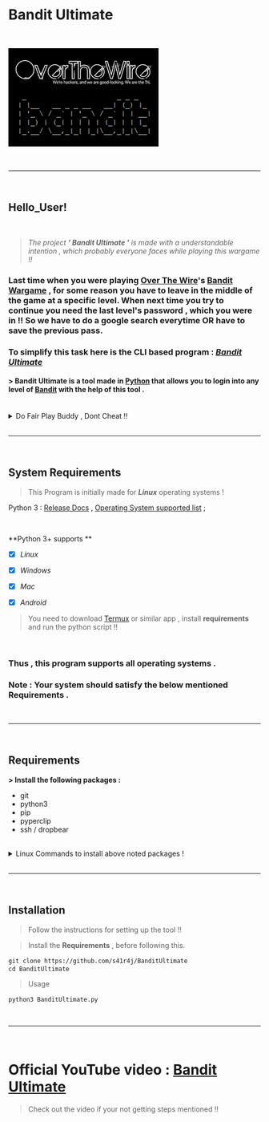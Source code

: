# Bandit Ultimate

<br>

![Bandit Ultimate](img1.png)

<br>

---

<br>

## Hello_User!

<br>

> *The project  **' Bandit Ultimate '**  is made with a understandable intention , which probably everyone faces while playing this wargame !!*

### Last time when you were playing [Over The Wire](https://overthewire.org/)'s [Bandit Wargame](https://overthewire.org/wargames/bandit/) , for some reason you have to leave in the middle of the game at a specific level. When next time you try to continue you need the last level's password , which you were in !! So we have to do a google search everytime OR have to save the previous pass.

### To simplify this task here is the CLI based program : [*Bandit Ultimate*](https://github.com/s41r4j/BanditUltimate)

#### > Bandit Ultimate is a tool made in [Python](https://en.wikipedia.org/wiki/Python_(programming_language)) that allows you to login into any level of [Bandit](https://overthewire.org/wargames/bandit/) with the help of this tool .

<br>

<details>
<summary>Do Fair Play Buddy , Dont Cheat !! </summary>
<br>
Note : Bandit Ultimate is made with intention to login in the bandit level you left .
This makes the login process easy , saving time . Now invest this time in learning and solving the bandit levels - increasing your skills !!
</details>

<br>

---

<br>

## System Requirements
 
> This Program is initially made for __*Linux*__ operating systems !

Python 3 : [Release Docs](https://www.python.org/download/releases/3.0/) , [Operating System supported list](https://www.python.org/downloads/operating-systems/) ;

<br>

**Python 3+ supports **

- [x] *Linux*
- [x] *Windows*
- [x] *Mac*

- [x] *Android*
> You need to download [Termux](https://play.google.com/store/apps/details?id=com.termux&hl=en_IN&gl=US) or similar app , install **requirements** and run the python script !!


<br>

### Thus , this program supports all operating systems . 
### Note : Your system should satisfy the below mentioned **Requirements** .

<br>

---

<br>

## Requirements

__> Install the following packages :__

* git
* python3
* pip 
* pyperclip
* ssh / dropbear

<br>

<details>
<summary>Linux Commands to install above noted packages ! </summary>
<br>
 Debian / Ubuntu 

 ```
sudo apt-get install git
sudo apt-get install python3
sudo apt-get install pip
sudo apt-get install dropbear
sudo apt-get install ssh
sudo pip install pyperclip
 ```
</details>

<br>

---

<br>

## Installation 

> Follow the instructions for setting up the tool !!

> Install the **Requirements** , before following this. 


```
git clone https://github.com/s41r4j/BanditUltimate
cd BanditUltimate
```
> Usage

```
python3 BanditUltimate.py
```
<br>

---

<br>

# Official YouTube video : [ Bandit Ultimate ]() 
> Check out the video if your not getting steps mentioned !!

